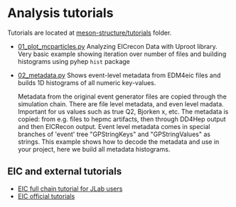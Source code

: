 # Analysis tutorials

Tutorials are located at 
[meson-structure/tutorials](https://github.com/JeffersonLab/meson-structure/tree/main/tutorials)
folder. 

- [01_plot_mcparticles.py](https://github.com/JeffersonLab/meson-structure/tree/main/tutorials/01_plot_mcparticles.py) 
  Analyzing EICrecon Data with Uproot library. 
  Very basic example showing iteration over number of files and building histograms using pyhep `hist` package 

- [02_metadata.py](https://github.com/JeffersonLab/meson-structure/tree/main/tutorials/02_metadata.py)
  Shows event-level metadata from EDM4eic files and builds 1D histograms of all numeric key-values.

  Metadata from the original event generator files are copied through the simulation chain.
  There are file level metadata, and even level madata. Important for us values such as true Q2, Bjorken x, etc.
  The metadata is copied: from e.g. files to hepmc artifacts, then through DD4Hep output and then EICRecon output.
  Event level metadata comes in special branches of 'event' tree "GPStringKeys" and "GPStringValues" as strings.
  This example shows how to decode the metadata and use in your project, here we build all metadata histograms.

## EIC and external tutorials

- [EIC full chain tutorial for JLab users](https://github.com/JeffersonLab/eic-sftware-tutorial/blob/main/README.md)
- [EIC official tutorials](https://eic.github.io/documentation/tutorials.html)

